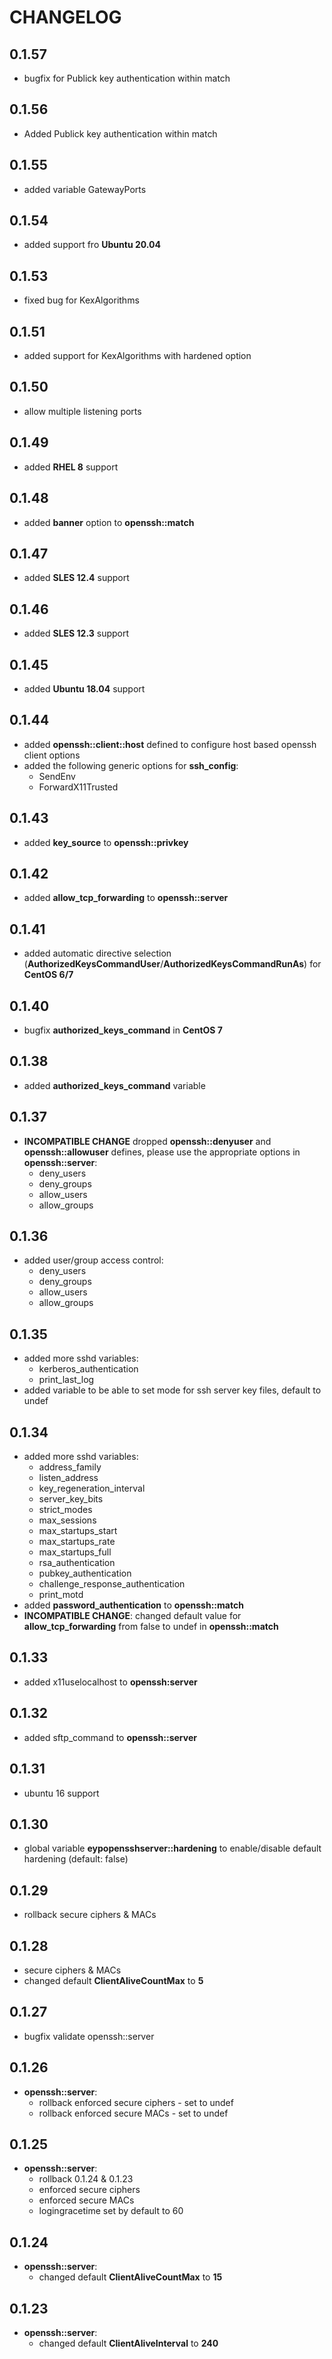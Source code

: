 # CHANGELOG

## 0.1.57

* bugfix for Publick key authentication within match

## 0.1.56

* Added Publick key authentication within match

## 0.1.55

* added variable GatewayPorts

## 0.1.54

* added support fro **Ubuntu 20.04**

## 0.1.53

* fixed bug for KexAlgorithms

## 0.1.51

* added support for KexAlgorithms with hardened option

## 0.1.50

* allow multiple listening ports

## 0.1.49

* added **RHEL 8** support

## 0.1.48

* added **banner** option to **openssh::match**

## 0.1.47

* added **SLES 12.4** support

## 0.1.46

* added **SLES 12.3** support

## 0.1.45

* added **Ubuntu 18.04** support

## 0.1.44

* added **openssh::client::host** defined to configure host based openssh client options
* added the following generic options for **ssh_config**:
  - SendEnv
  - ForwardX11Trusted

## 0.1.43

* added **key_source** to **openssh::privkey**

## 0.1.42

* added **allow_tcp_forwarding** to **openssh::server**

## 0.1.41

* added automatic directive selection (**AuthorizedKeysCommandUser**/**AuthorizedKeysCommandRunAs**) for **CentOS 6/7**

## 0.1.40

* bugfix **authorized_keys_command** in **CentOS 7**

## 0.1.38

* added **authorized_keys_command** variable

## 0.1.37

* **INCOMPATIBLE CHANGE** dropped **openssh::denyuser** and **openssh::allowuser** defines, please use the appropriate options in **openssh::server**:
  * deny_users
  * deny_groups
  * allow_users
  * allow_groups

## 0.1.36

* added user/group access control:
  * deny_users
  * deny_groups
  * allow_users
  * allow_groups

## 0.1.35

* added more sshd variables:
  * kerberos_authentication
  * print_last_log
* added variable to be able to set mode for ssh server key files, default to undef

## 0.1.34

* added more sshd variables:
  * address_family
  * listen_address
  * key_regeneration_interval
  * server_key_bits
  * strict_modes
  * max_sessions
  * max_startups_start
  * max_startups_rate
  * max_startups_full
  * rsa_authentication
  * pubkey_authentication
  * challenge_response_authentication
  * print_motd
* added **password_authentication** to **openssh::match**
* **INCOMPATIBLE CHANGE**: changed default value for **allow_tcp_forwarding** from false to undef in **openssh::match**

## 0.1.33

* added x11uselocalhost to **openssh:server**

## 0.1.32

* added sftp_command to **openssh::server**

## 0.1.31

* ubuntu 16 support

## 0.1.30

* global variable **eypopensshserver::hardening** to enable/disable default hardening (default: false)

## 0.1.29

* rollback secure ciphers & MACs

## 0.1.28

* secure ciphers & MACs
* changed default **ClientAliveCountMax** to **5**

## 0.1.27

* bugfix validate openssh::server

## 0.1.26

* **openssh::server**:
  * rollback enforced secure ciphers - set to undef
  * rollback enforced secure MACs - set to undef

## 0.1.25
* **openssh::server**:
  * rollback 0.1.24 & 0.1.23
  * enforced secure ciphers
  * enforced secure MACs
  * logingracetime set by default to 60

## 0.1.24

* **openssh::server**:
  * changed default **ClientAliveCountMax** to **15**

## 0.1.23

* **openssh::server**:
  * changed default **ClientAliveInterval** to **240**
